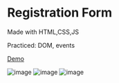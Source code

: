 # Registration Form
Made with HTML,CSS,JS

Practiced: DOM, events

<a href="https://registration-form-en.vercel.app/">Demo</a>

![image](https://user-images.githubusercontent.com/105713758/197393951-9f42bf77-4d80-4638-b77d-4f4aa6f8adee.png)
![image](https://user-images.githubusercontent.com/105713758/197394026-2318cfd4-7db7-4d53-9dc2-9e4af34f09b8.png)
![image](https://user-images.githubusercontent.com/105713758/197393979-902a491d-7c22-4294-92a7-ece319982fb0.png)
